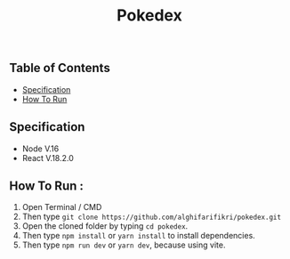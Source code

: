 ﻿<h1 align='center'>Pokedex</h1><br/>

## Table of Contents

- [Specification](#specification)
- [How To Run](#how-to-run)

## Specification

- Node V.16
- React V.18.2.0

## How To Run :

1. Open Terminal / CMD
2. Then type `git clone https://github.com/alghifarifikri/pokedex.git`
3. Open the cloned folder by typing `cd pokedex`.
4. Then type `npm install` or `yarn install` to install dependencies.
5. Then type `npm run dev` or `yarn dev`, because using vite.
